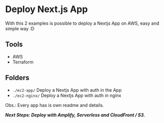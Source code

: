 # Deploy Next.js App

With this 2 examples is possible to deploy a Nextjs App on AWS, easy and simple way :D

## Tools

- AWS
- Terraform

## Folders

- `./ec2-app/` Deploy a Nextjs App with auth in the App
- `./ec2-nginx/` Deploy a Nextjs App with auth in nginx

Obs.: Every app has is own readme and details.

***Next Steps: Deploy with Amplify, Serverless and CloudFront / S3.***
